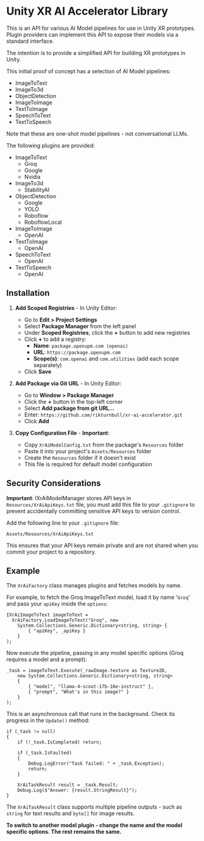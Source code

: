 # Unity XR AI Accelerator Library

This is an API for various AI Model pipelines for use in Unity XR prototypes. Plugin providers can implement this API to expose their models via a standard interface.

The intention is to provide a simplified API for building XR prototypes in Unity.

This initial proof of concept has a selection of AI Model pipelines:

* ImageToText
* ImageTo3d
* ObjectDetection
* ImageToImage
* TextToImage
* SpeechToText
* TextToSpeech

Note that these are one-shot model pipelines - not conversational LLMs.

The following plugins are provided:

* ImageToText
    * Groq
    * Google
    * Nvidia
* ImageTo3d
    * StabilityAI
* ObjectDetection
    * Google
    * YOLO
    * Roboflow
    * RoboflowLocal
* ImageToImage
    * OpenAI
* TextToImage
    * OpenAI
* SpeechToText
    * OpenAI
* TextToSpeech
    * OpenAI

## Installation

1. **Add Scoped Registries** - In Unity Editor:
   - Go to **Edit > Project Settings**
   - Select **Package Manager** from the left panel
   - Under **Scoped Registries**, click the **+** button to add new registries
   - Click **+** to add a registry:
     - **Name**: `package.openupm.com (openai)`
     - **URL**: `https://package.openupm.com`
     - **Scope(s)**: `com.openai` and `com.utilities` (add each scope separately)
   - Click **Save**

2. **Add Package via Git URL** - In Unity Editor:
   - Go to **Window > Package Manager**
   - Click the **+** button in the top-left corner
   - Select **Add package from git URL...**
   - Enter: `https://github.com/rikturnbull/xr-ai-accelerator.git`
   - Click **Add**

3. **Copy Configuration File** - **Important**:
   - Copy `XrAiModelConfig.txt` from the package's `Resources` folder
   - Paste it into your project's `Assets/Resources` folder
   - Create the `Resources` folder if it doesn't exist
   - This file is required for default model configuration

## Security Considerations

**Important**: IXrAiModelManager stores API keys in `Resources/XrAiApiKeys.txt` file, you must add this file to your `.gitignore` to prevent accidentally committing sensitive API keys to version control.

Add the following line to your `.gitignore` file:
```
Assets/Resources/XrAiApiKeys.txt
```

This ensures that your API keys remain private and are not shared when you commit your project to a repository.

## Example

The `XrAiFactory` class manages plugins and fetches models by name.

For example, to fetch the Groq ImageToText model, load it by name '`Groq`' and pass your `apiKey` inside the `options`:

```
IXrAiImageToText imageToText = 
  XrAiFactory.LoadImageToText("Groq", new 
    System.Collections.Generic.Dictionary<string, string> {
        { "apiKey", _apiKey }
    }
);
```

Now execute the pipeline, passing in any model specific options (Groq requires a model and a prompt):

```
_task = imageToText.Execute(_rawImage.texture as Texture2D,
    new System.Collections.Generic.Dictionary<string, string>
    {
        { "model", "llama-4-scout-17b-16e-instruct" },
        { "prompt", "What's in this image?" }
    }
);
```

This is an asynchronous call that runs in the background. Check its progress in the `Update()` method:

```
if (_task != null)
{
    if (!_task.IsCompleted) return;

    if (_task.IsFaulted)
    {
        Debug.LogError("Task failed: " + _task.Exception);
        return;
    }

    XrAiTaskResult result = _task.Result;
    Debug.Log($"Answer: {result.StringResult}");
}
```

The `XrAiTaskResult` class supports multiple pipeline outputs - such as `string` for text results and `byte[]` for image results.

**To switch to another model plugin - change the name and the model specific options. The rest remains the same.**
